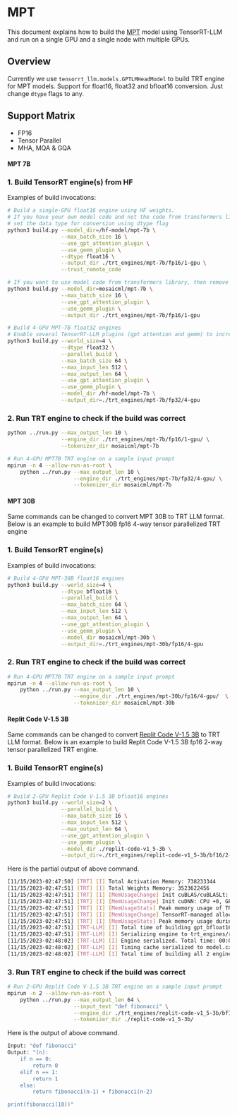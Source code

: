 # MPT

This document explains how to build the [MPT](https://huggingface.co/mosaicml/mpt-7b) model using TensorRT-LLM and run on a single GPU and a single node with multiple GPUs.

## Overview
Currently we use `tensorrt_llm.models.GPTLMHeadModel` to build TRT engine for MPT models.
Support for float16, float32 and bfloat16 conversion. Just change `dtype` flags to any.

## Support Matrix
  * FP16
  * Tensor Parallel
  * MHA, MQA & GQA

#### MPT 7B

### 1. Build TensorRT engine(s) from HF

Examples of build invocations:

```bash
# Build a single-GPU float16 engine using HF weights.
# If you have your own model code and not the code from transformers library, then set trust_remote_code flag
# set the data type for conversion using dtype flag
python3 build.py --model_dir=/hf-model/mpt-7b \
                 --max_batch_size 16 \
                 --use_gpt_attention_plugin \
                 --use_gemm_plugin \
                 --dtype float16 \
                 --output_dir ./trt_engines/mpt-7b/fp16/1-gpu \
                 --trust_remote_code

# If you want to use model code from transformers library, then remove trust_remote_code flag and just send mosaicml/mpt-<> in the model_dir as shown below
python3 build.py --model_dir=mosaicml/mpt-7b \
                 --max_batch_size 16 \
                 --use_gpt_attention_plugin \
                 --use_gemm_plugin \
                 --output_dir ./trt_engines/mpt-7b/fp16/1-gpu

# Build 4-GPU MPT-7B float32 engines
# Enable several TensorRT-LLM plugins (gpt attention and gemm) to increase runtime performance. It also helps with build time.
python3 build.py --world_size=4 \
                 --dtype float32 \
                 --parallel_build \
                 --max_batch_size 64 \
                 --max_input_len 512 \
                 --max_output_len 64 \
                 --use_gpt_attention_plugin \
                 --use_gemm_plugin \
                 --model_dir /hf-model/mpt-7b \
                 --output_dir=./trt_engines/mpt-7b/fp32/4-gpu
```

### 2. Run TRT engine to check if the build was correct

```bash
python ../run.py --max_output_len 10 \
                 --engine_dir ./trt_engines/mpt-7b/fp16/1-gpu/ \
                 --tokenizer_dir mosaicml/mpt-7b

# Run 4-GPU MPT7B TRT engine on a sample input prompt
mpirun -n 4 --allow-run-as-root \
    python ../run.py --max_output_len 10 \
                     --engine_dir ./trt_engines/mpt-7b/fp32/4-gpu/ \
                     --tokenizer_dir mosaicml/mpt-7b
```

#### MPT 30B

Same commands can be changed to convert MPT 30B to TRT LLM format. Below is an example to build MPT30B fp16 4-way tensor parallelized TRT engine

### 1. Build TensorRT engine(s)

Examples of build invocations:

```bash
# Build 4-GPU MPT-30B float16 engines
python3 build.py --world_size=4 \
                 --dtype bfloat16 \
                 --parallel_build \
                 --max_batch_size 64 \
                 --max_input_len 512 \
                 --max_output_len 64 \
                 --use_gpt_attention_plugin \
                 --use_gemm_plugin \
                 --model_dir mosaicml/mpt-30b \
                 --output_dir=./trt_engines/mpt-30b/fp16/4-gpu
```

### 2. Run TRT engine to check if the build was correct

```bash
# Run 4-GPU MPT7B TRT engine on a sample input prompt
mpirun -n 4 --allow-run-as-root \
    python ../run.py --max_output_len 10 \
                     --engine_dir ./trt_engines/mpt-30b/fp16/4-gpu/  \
                     --tokenizer_dir mosaicml/mpt-30b
```

#### Replit Code V-1.5 3B
Same commands can be changed to convert [Replit Code V-1.5 3B](https://huggingface.co/replit/replit-code-v1_5-3b) to TRT LLM format. Below is an example to build Replit Code V-1.5 3B fp16 2-way tensor parallelized TRT engine.

### 1. Build TensorRT engine(s)

Examples of build invocations:

```bash
# Build 2-GPU Replit Code V-1.5 3B bfloat16 engines
python3 build.py --world_size=2 \
                 --parallel_build \
                 --max_batch_size 16 \
                 --max_input_len 512 \
                 --max_output_len 64 \
                 --use_gpt_attention_plugin \
                 --use_gemm_plugin \
                 --model_dir ./replit-code-v1_5-3b \
                 --output_dir=./trt_engines/replit-code-v1_5-3b/bf16/2-gpu
```
Here is the partial output of above command.

```bash
[11/15/2023-02:47:50] [TRT] [I] Total Activation Memory: 738233344
[11/15/2023-02:47:51] [TRT] [I] Total Weights Memory: 3523622456
[11/15/2023-02:47:51] [TRT] [I] [MemUsageChange] Init cuBLAS/cuBLASLt: CPU +0, GPU +64, now: CPU 8316, GPU 5721 (MiB)
[11/15/2023-02:47:51] [TRT] [I] [MemUsageChange] Init cuDNN: CPU +0, GPU +64, now: CPU 8316, GPU 5785 (MiB)
[11/15/2023-02:47:51] [TRT] [I] [MemUsageStats] Peak memory usage of TRT CPU/GPU memory allocators: CPU 192 MiB, GPU 3361 MiB
[11/15/2023-02:47:51] [TRT] [I] [MemUsageChange] TensorRT-managed allocation in building engine: CPU +0, GPU +3361, now: CPU 0, GPU 3361 (MiB)
[11/15/2023-02:47:51] [TRT] [I] [MemUsageStats] Peak memory usage during Engine building and serialization: CPU: 12851 MiB
[11/15/2023-02:47:51] [TRT-LLM] [I] Total time of building gpt_bfloat16_tp2_rank1.engine: 00:00:04
[11/15/2023-02:47:51] [TRT-LLM] [I] Serializing engine to trt_engines/replit-code-v1_5-3b/bf16/2-gpu/gpt_bfloat16_tp2_rank1.engine...
[11/15/2023-02:48:02] [TRT-LLM] [I] Engine serialized. Total time: 00:00:10
[11/15/2023-02:48:02] [TRT-LLM] [I] Timing cache serialized to model.cache
[11/15/2023-02:48:02] [TRT-LLM] [I] Total time of building all 2 engines: 00:01:21
```

### 3. Run TRT engine to check if the build was correct

```bash
# Run 2-GPU Replit Code V-1.5 3B TRT engine on a sample input prompt
mpirun -n 2 --allow-run-as-root \
    python ../run.py --max_output_len 64 \
                     --input_text "def fibonacci" \
                     --engine_dir ./trt_engines/replit-code-v1_5-3b/bf16/2-gpu/ \
                     --tokenizer_dir ./replit-code-v1_5-3b/
```

Here is the output of above command.
```bash
Input: "def fibonacci"
Output: "(n):
    if n == 0:
        return 0
    elif n == 1:
        return 1
    else:
        return fibonacci(n-1) + fibonacci(n-2)

print(fibonacci(10))"
```
